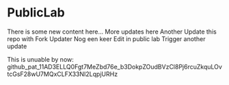 # PublicLab

There is some new content here...
More updates here
Another
Update this repo with Fork Updater
Nog een keer
Edit in public lab
Trigger another update 

This is unuable by now: 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
